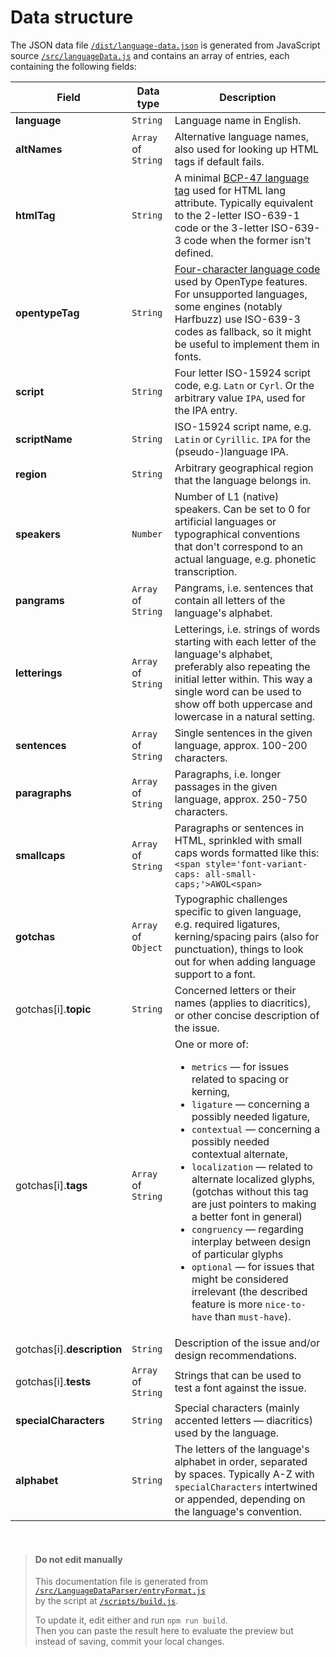 # Data structure

The JSON data file [`/dist/language-data.json`](https://github.com/hyvyys/language-data/blob/master/dist/language-data.json) is generated from JavaScript source [`/src/languageData.js`](https://github.com/hyvyys/language-data/blob/master/src/languageData.js) and contains an array of entries, each containing the following fields: 

Field | Data type | Description
--- | --- | ---
**language** | `String` | Language name in English. 
**altNames** | `Array` of `String` | Alternative language names, also used for looking up HTML tags if default fails. 
**htmlTag** | `String` | A minimal [BCP-47 language tag](https://www.ietf.org/rfc/bcp/bcp47.txt) used for HTML lang attribute. Typically equivalent to the 2-letter ISO-639-1 code or the 3-letter ISO-639-3 code when the former isn't defined. 
**opentypeTag** | `String` | [Four-character language code](https://docs.microsoft.com/en-us/typography/opentype/spec/languagetags) used by OpenType features. For unsupported languages, some engines (notably Harfbuzz) use ISO-639-3 codes as fallback, so it might be useful to implement them in fonts. 
**script** | `String` | Four letter ISO-15924 script code, e.g. `Latn` or `Cyrl`. Or the arbitrary value `IPA`, used for the IPA entry. 
**scriptName** | `String` | ISO-15924 script name, e.g. `Latin` or `Cyrillic`. `IPA` for the (pseudo-)language IPA. 
**region** | `String` | Arbitrary geographical region that the language belongs in. 
**speakers** | `Number` | Number of L1 (native) speakers. Can be set to 0 for artificial languages or typographical conventions that don't correspond to an actual language, e.g. phonetic transcription. 
**pangrams** | `Array` of `String` | Pangrams, i.e. sentences that contain all letters of the language's alphabet. 
**letterings** | `Array` of `String` | Letterings, i.e. strings of words starting with each letter of the language's alphabet, preferably also repeating the initial letter within. This way a single word can be used to show off both uppercase and lowercase in a natural setting. 
**sentences** | `Array` of `String` | Single sentences in the given language, approx. 100-200 characters. 
**paragraphs** | `Array` of `String` | Paragraphs, i.e. longer passages in the given language, approx. 250-750 characters. 
**smallcaps** | `Array` of `String` | Paragraphs or sentences in HTML, sprinkled with small caps words formatted like this: `<span style='font-variant-caps: all-small-caps;'>AWOL<span>` 
**gotchas** | `Array` of `Object` | Typographic challenges specific to given language, e.g. required ligatures, kerning/spacing pairs (also for punctuation), things to look out for when adding language support to a font. 
gotchas[i].**topic** | `String` | Concerned letters or their names (applies to diacritics), or other concise description of the issue.
gotchas[i].**tags** | `Array` of `String` | One or more of:<ul><li>`metrics` — for issues related to spacing or kerning,</li><li>`ligature` — concerning a possibly needed ligature,</li><li>`contextual` — concerning a possibly needed contextual alternate,</li><li>`localization` — related to alternate localized glyphs, (gotchas without this tag are just pointers to making a better font in general)</li><li>`congruency` — regarding interplay between design of particular glyphs</li><li>`optional` — for issues that might be considered irrelevant (the described feature is more `nice-to-have` than `must-have`).</li></ul>
gotchas[i].**description** | `String` | Description of the issue and/or design recommendations.
gotchas[i].**tests** | `Array` of `String` | Strings that can be used to test a font against the issue.
**specialCharacters** | `String` | Special characters (mainly accented letters — diacritics) used by the language.
**alphabet** | `String` | The letters of the language's alphabet in order, separated by spaces. Typically A-Z with `specialCharacters` intertwined or appended, depending on the language's convention. 

<br>

> #### Do not edit manually
> This documentation file is generated from [`/src/LanguageDataParser/entryFormat.js`](https://github.com/hyvyys/language-data/blob/master/src/LanguageDataParser/entryFormat.js)  
> by the script at [`/scripts/build.js`](https://github.com/hyvyys/language-data/blob/master/scripts/build.js).  
>  
> To update it, edit either and run `npm run build`.  
> Then you can paste the result here to evaluate the preview  but instead of saving, commit your local changes.  